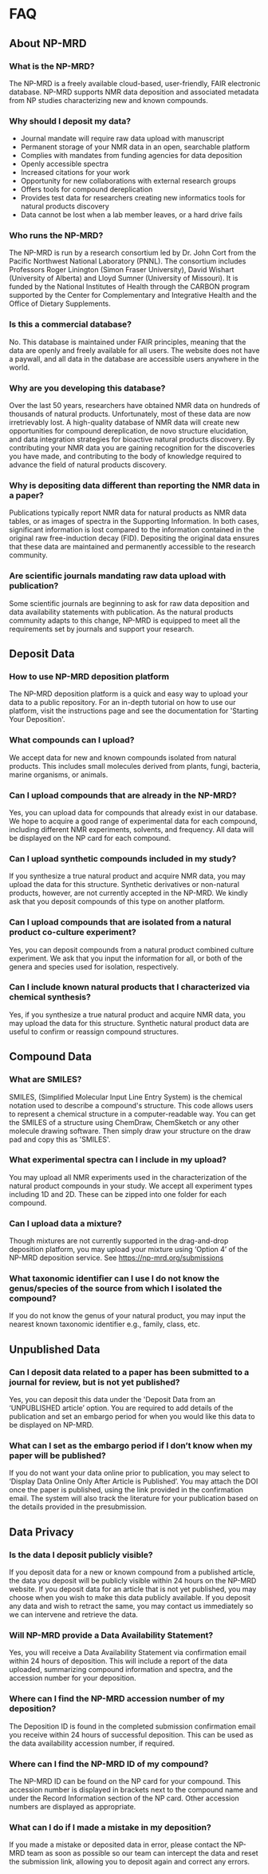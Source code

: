 # FAQ

## About NP-MRD 

### What is the NP-MRD?

The NP-MRD is a freely available cloud-based, user-friendly, FAIR electronic database. NP-MRD supports NMR data deposition and associated metadata from NP studies characterizing new and known compounds. 

### Why should I deposit my data?

- Journal mandate will require raw data upload with manuscript 
- Permanent storage of your NMR data in an open, searchable platform
- Complies with mandates from funding agencies for data deposition
- Openly accessible spectra
- Increased citations for your work
- Opportunity for new collaborations with external research groups
- Offers tools for compound dereplication
- Provides test data for researchers creating new informatics tools for natural products discovery
- Data cannot be lost when a lab member leaves, or a hard drive fails

### Who runs the NP-MRD?

The NP-MRD is run by a research consortium led by Dr. John Cort from the Pacific Northwest National Laboratory (PNNL). The consortium includes Professors Roger Linington (Simon Fraser University), David Wishart (University of Alberta) and Lloyd Sumner (University of Missouri). It is funded by the National Institutes of Health through the CARBON program supported by the Center for Complementary and Integrative Health and the Office of Dietary Supplements. 

### Is this a commercial database?

No. This database is maintained under FAIR principles, meaning that the data are openly and freely available for all users. The website does not have a paywall, and all data in the database are accessible users anywhere in the world.

### Why are you developing this database? 

Over the last 50 years, researchers have obtained NMR data on hundreds of thousands of natural products. Unfortunately, most of these data are now irretrievably lost. A high-quality database of NMR data will create new opportunities for compound dereplication, de novo structure elucidation, and data integration strategies for bioactive natural products discovery. By contributing your NMR data you are gaining recognition for the discoveries you have made, and contributing to the body of knowledge required to advance the field of natural products discovery.

### Why is depositing data different than reporting the NMR data in a paper?

Publications typically report NMR data for natural products as NMR data tables, or as images of spectra in the Supporting Information. In both cases, significant information is lost compared to the information contained in the original raw free-induction decay (FID). Depositing the original data ensures that these data are maintained and permanently accessible to the research community.

### Are scientific journals mandating raw data upload with publication?

Some scientific journals are beginning to ask for raw data deposition and data availability statements with publication. As the natural products community adapts to this change, NP-MRD is equipped to meet all the requirements set by journals and support your research. 

## Deposit Data

### How to use NP-MRD deposition platform

The NP-MRD deposition platform is a quick and easy way to upload your data to a public repository. For an in-depth tutorial on how to use our platform, visit the instructions page and see the documentation for 'Starting Your Deposition'.

### What compounds can I upload?

We accept data for new and known compounds isolated from natural products. This includes small molecules derived from plants, fungi, bacteria, marine organisms, or animals. 

### Can I upload compounds that are already in the NP-MRD?

Yes, you can upload data for compounds that already exist in our database. We hope to acquire a good range of experimental data for each compound, including different NMR experiments, solvents, and frequency. All data will be displayed on the NP card for each compound.

### Can I upload synthetic compounds included in my study?

If you synthesize a true natural product and acquire NMR data, you may upload the data for this structure. Synthetic derivatives or non-natural products, however, are not currently accepted in the NP-MRD. We kindly ask that you deposit compounds of this type on another platform.  

### Can I upload compounds that are isolated from a natural product co-culture experiment?

Yes, you can deposit compounds from a natural product combined culture experiment. We ask that you input the information for all, or both of the genera and species used for isolation, respectively. 

### Can I include known natural products that I characterized via chemical synthesis? 

Yes, if you synthesize a true natural product and acquire NMR data, you may upload the data for this structure. Synthetic natural product data are useful to confirm or reassign compound structures.

## Compound Data 

### What are SMILES?

SMILES, (Simplified Molecular Input Line Entry System) is the chemical notation used to describe a compound's structure. This code allows users to represent a chemical structure in a computer-readable way. 
You can get the SMILES of a structure using ChemDraw, ChemSketch or any other molecule drawing software. Then simply draw your structure on the draw pad and copy this as 'SMILES'. 

### What experimental spectra can I include in my upload?

You may upload all NMR experiments used in the characterization of the natural product compounds in your study. We accept all experiment types including 1D and 2D. These can be zipped into one folder for each compound.

### Can I upload data a mixture?

Though mixtures are not currently supported in the drag-and-drop deposition platform, you may upload your mixture using ‘Option 4’ of the NP-MRD deposition service. See https://np-mrd.org/submissions

### What taxonomic identifier can I use I do not know the genus/species of the source from which I isolated the compound?

If you do not know the genus of your natural product, you may input the nearest known taxonomic identifier e.g., family, class, etc. 

## Unpublished Data

### Can I deposit data related to a paper has been submitted to a journal for review, but is not yet published?

Yes, you can deposit this data under the 'Deposit Data from an ‘UNPUBLISHED article’ option. You are required to add details of the publication and set an embargo period for when you would like this data to be displayed on NP-MRD. 

### What can I set as the embargo period if I don’t know when my paper will be published?

If you do not want your data online prior to publication, you may select to ‘Display Data Online Only After Article is Published’. You may attach the DOI once the paper is published, using the link provided in the confirmation email. The system will also track the literature for your publication based on the details provided in the presubmission.

## Data Privacy 

### Is the data I deposit publicly visible?

If you deposit data for a new or known compound from a published article, the data you deposit will be publicly visible within 24 hours on the NP-MRD website. 
If you deposit data for an article that is not yet published, you may choose when you wish to make this data publicly available. 
If you deposit any data and wish to retract the same, you may contact us immediately so we can intervene and retrieve the data.

### Will NP-MRD provide a Data Availability Statement?

Yes, you will receive a Data Availability Statement via confirmation email within 24 hours of deposition. This will include a report of the data uploaded, summarizing compound information and spectra, and the accession number for your deposition. 

### Where can I find the NP-MRD accession number of my deposition?

The Deposition ID is found in the completed submission confirmation email you receive within 24 hours of successful deposition. This can be used as the data availability accession number, if required.

### Where can I find the NP-MRD ID of my compound?

The NP-MRD ID can be found on the NP card for your compound. This accession number is displayed in brackets next to the compound name and under the Record Information section of the NP card. Other accession numbers are displayed as appropriate.  

### What can I do if I made a mistake in my deposition?

If you made a mistake or deposited data in error, please contact the NP-MRD team as soon as possible so our team can intercept the data and reset the submission link, allowing you to deposit again and correct any errors. 
